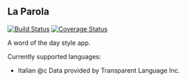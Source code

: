 La Parola
--------
[![Build Status](https://travis-ci.org/tvand7093/WordOfTheDay.svg)](https://travis-ci.org/tvand7093/WordOfTheDay)
[![Coverage Status](https://coveralls.io/repos/tvand7093/WordOfTheDay/badge.svg?branch=develop&service=github)](https://coveralls.io/github/tvand7093/WordOfTheDay?branch=develop)

A word of the day style app.

Currently supported languages:
 - Italian
@c Data provided by Transparent Language Inc.